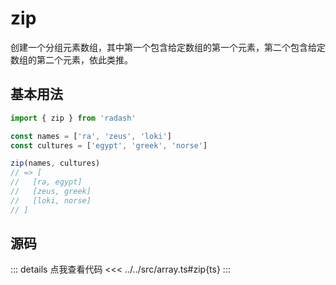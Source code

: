 # zip

创建一个分组元素数组，其中第一个包含给定数组的第一个元素，第二个包含给定数组的第二个元素，依此类推。

## 基本用法

```ts
import { zip } from 'radash'

const names = ['ra', 'zeus', 'loki']
const cultures = ['egypt', 'greek', 'norse']

zip(names, cultures)
// => [
//   [ra, egypt]
//   [zeus, greek]
//   [loki, norse]
// ]
```

## 源码

::: details 点我查看代码
<<< ../../src/array.ts#zip{ts}
:::
